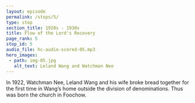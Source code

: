 ```yaml
---
layout: episode
permalink: /stops/5/
type: stop
section_title: 1920s - 1930s
title: Flow of the Lord's Recovery
page_rank: 5
stop_id: 5
audio_file: hc-audio-scored-05.mp3
hero_images:
 - path: img-05.jpg
   alt_text: Leland Wang and Watchman Nee
---
```


In 1922, Watchman  Nee, Leland Wang and his wife broke bread together for the first time in Wang’s home outside the division of denominations. Thus was born the church in Foochow.

<!---
倪柝聲王載和他的妻子在1922年第一次在王載的家中擘餅，共同擺脫了宗派的分裂。福州教會因此誕生。
-->

<!--- TRANSCRIPT
In the first half of 1922, having seen the light about the error of denominations, Watchman Nee, Leland Wang, and his wife took the bold step of breaking bread in Wang’s home instead of going to the denomination to receive communion. Watchman Nee later testified that he would never forget, even in eternity, the profound closeness to the heavens he felt that night. Thus was born the church in Foochow, Fujian province, standing firm outside the division of the denominations.  

這時距離福建南邊外海的千公里之外的繁華之市馬尼拉也正好住著一批為了逃離內地的經濟困境和政治的不穩而移居到菲律濱的華僑。他們好多人都是基督徒，且一同在馬尼拉的聖公會聚集。
-->